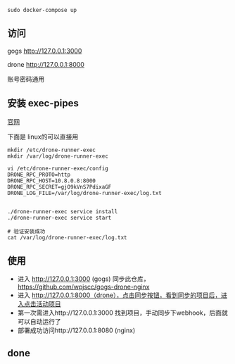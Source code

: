 
```
sudo docker-compose up
```

## 访问


gogs  http://127.0.0.1:3000

drone  http://127.0.0.1:8000

账号密码通用

## 安装 exec-pipes

[官网](https://docs.drone.io/pipeline/exec/overview/)

下面是 linux的可以直接用

```
mkdir /etc/drone-runner-exec
mkdir /var/log/drone-runner-exec

vi /etc/drone-runner-exec/config
DRONE_RPC_PROTO=http
DRONE_RPC_HOST=10.8.0.8:8000
DRONE_RPC_SECRET=gjO9kVnS7PdixaGF
DRONE_LOG_FILE=/var/log/drone-runner-exec/log.txt


./drone-runner-exec service install
./drone-runner-exec service start

# 验证安装成功
cat /var/log/drone-runner-exec/log.txt
```

## 使用

* 进入 http://127.0.0.1:3000 (gogs) 同步此仓库，https://github.com/wpjscc/gogs-drone-nginx
* 进入 http://127.0.0.1:8000（drone），点击同步按钮，看到同步的项目后，进入点击活动项目
* 第一次需进入http://127.0.0.1:3000 找到项目，手动同步下webhook，后面就可以自动运行了
* 部署成功访问http://127.0.0.1:8080 (nginx)

## done